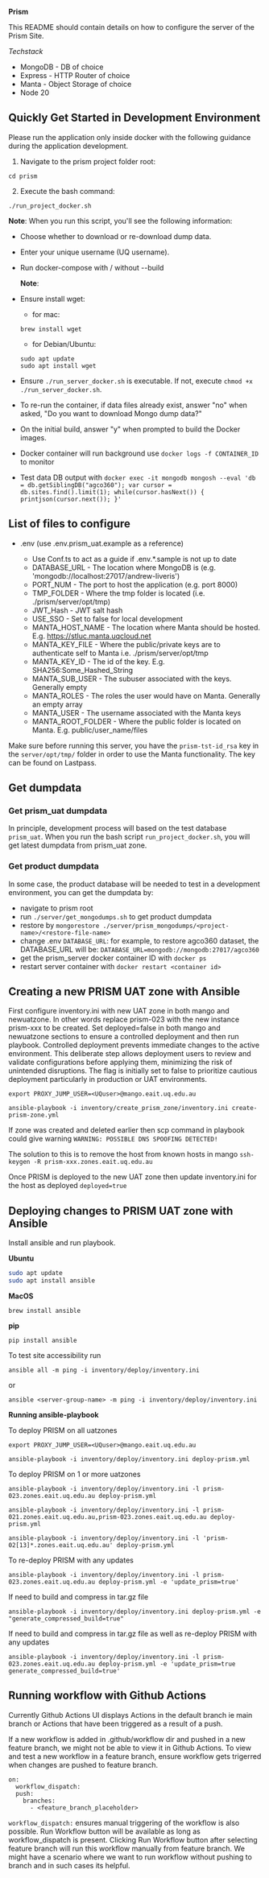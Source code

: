 **Prism**

This README should contain details on how to configure the server of the Prism Site.

_Techstack_

- MongoDB - DB of choice
- Express - HTTP Router of choice
- Manta - Object Storage of choice
- Node 20

## Quickly Get Started in Development Environment

Please run the application only inside docker with the following guidance during the application development.

1. Navigate to the prism project folder root:

```
cd prism
```

2. Execute the bash command:

```
./run_project_docker.sh
```

**Note**: When you run this script, you'll see the following information:

- Choose whether to download or re-download dump data.
- Enter your unique username (UQ username).
- Run docker-compose with / without --build

  **Note**:

- Ensure install wget:
  - for mac:
  ```
  brew install wget
  ```
  - for Debian/Ubuntu:
  ```
  sudo apt update
  sudo apt install wget
  ```
- Ensure `./run_server_docker.sh` is executable. If not, execute `chmod +x ./run_server_docker.sh`.
- To re-run the container, if data files already exist, answer "no" when asked, "Do you want to download Mongo dump data?"
- On the initial build, answer "y" when prompted to build the Docker images.
- Docker container will run background use `docker logs -f CONTAINER_ID` to monitor
- Test data DB output with `docker exec -it mongodb mongosh --eval 'db = db.getSiblingDB("agco360"); var cursor = db.sites.find().limit(1); while(cursor.hasNext()) { printjson(cursor.next()); }'`

## List of files to configure

- .env (use .env.prism_uat.example as a reference)

  - Use Conf.ts to act as a guide if .env.\*.sample is not up to date
  - DATABASE_URL - The location where MongoDB is (e.g. 'mongodb://localhost:27017/andrew-liveris')
  - PORT_NUM - The port to host the application (e.g. port 8000)
  - TMP_FOLDER - Where the tmp folder is located (i.e. ./prism/server/opt/tmp)
  - JWT_Hash - JWT salt hash
  - USE_SSO - Set to false for local development
  - MANTA_HOST_NAME - The location where Manta should be hosted. E.g. https://stluc.manta.uqcloud.net
  - MANTA_KEY_FILE - Where the public/private keys are to authenticate self to Manta i.e. ./prism/server/opt/tmp
  - MANTA_KEY_ID - The id of the key. E.g. SHA256:Some_Hashed_String
  - MANTA_SUB_USER - The subuser associated with the keys. Generally empty
  - MANTA_ROLES - The roles the user would have on Manta. Generally an empty array
  - MANTA_USER - The username associated with the Manta keys
  - MANTA_ROOT_FOLDER - Where the public folder is located on Manta. E.g. public/user_name/files

Make sure before running this server, you have the `prism-tst-id_rsa` key in the `server/opt/tmp/` folder in order to use the Manta functionality. The key can be found on Lastpass.

## Get dumpdata

### Get prism_uat dumpdata

In principle, development process will based on the test database `prism_uat`. When you run the bash script `run_project_docker.sh`, you will get latest dumpdata from prism_uat zone.

### Get product dumpdata

In some case, the product database will be needed to test in a development environment, you can get the dumpdata by:

- navigate to prism root
- run `./server/get_mongodumps.sh` to get product dumpdata
- restore by `mongorestore ./server/prism_mongodumps/<project-name>/<restore-file-name>`
- change .env `DATABASE_URL`:
for example, to restore agco360 dataset, the DATABASE_URL will be:
`DATABASE_URL=mongodb://mongodb:27017/agco360` 
- get the prism_server docker container ID with `docker ps`
- restart server container with `docker restart <container id>`

## Creating a new PRISM UAT zone with Ansible

First configure inventory.ini with new UAT zone in both mango and newuatzone.
In other words replace prism-023 with the new instance prism-xxx to be created.
Set deployed=false in both mango and newuatzone sections to ensure a controlled deployment and then run playbook.
Controlled deployment prevents immediate changes to the active environment.
This deliberate step allows deployment users to review and validate configurations before applying them, minimizing the risk of unintended disruptions.
The flag is initially set to false to prioritize cautious deployment particularly in production or UAT environments.

`export PROXY_JUMP_USER=<UQuser>@mango.eait.uq.edu.au`

`ansible-playbook -i inventory/create_prism_zone/inventory.ini create-prism-zone.yml`

If zone was created and deleted earlier then scp command in playbook could give warning
`WARNING: POSSIBLE DNS SPOOFING DETECTED!`

The solution to this is to remove the host from known hosts in mango
`ssh-keygen -R prism-xxx.zones.eait.uq.edu.au`

Once PRISM is deployed to the new UAT zone then update inventory.ini for the host as deployed
`deployed=true`

## Deploying changes to PRISM UAT zone with Ansible

Install ansible and run playbook.

**Ubuntu**

```bash
sudo apt update
sudo apt install ansible
```

**MacOS**

`brew install ansible`

**pip**

`pip install ansible`

To test site accessibility run

`ansible all -m ping -i inventory/deploy/inventory.ini`

or

`ansible <server-group-name> -m ping -i inventory/deploy/inventory.ini`

**Running ansible-playbook**

To deploy PRISM on all uatzones

`export PROXY_JUMP_USER=<UQuser>@mango.eait.uq.edu.au`

`ansible-playbook -i inventory/deploy/inventory.ini deploy-prism.yml`

To deploy PRISM on 1 or more uatzones

`ansible-playbook -i inventory/deploy/inventory.ini -l prism-023.zones.eait.uq.edu.au deploy-prism.yml`

`ansible-playbook -i inventory/deploy/inventory.ini -l prism-021.zones.eait.uq.edu.au,prism-023.zones.eait.uq.edu.au deploy-prism.yml`

`ansible-playbook -i inventory/deploy/inventory.ini -l 'prism-02[13]*.zones.eait.uq.edu.au' deploy-prism.yml`

To re-deploy PRISM with any updates

`ansible-playbook -i inventory/deploy/inventory.ini -l prism-023.zones.eait.uq.edu.au deploy-prism.yml -e 'update_prism=true'`

If need to build and compress in tar.gz file

`ansible-playbook -i inventory/deploy/inventory.ini deploy-prism.yml -e "generate_compressed_build=true"`

If need to build and compress in tar.gz file as well as re-deploy PRISM with any updates

`ansible-playbook -i inventory/deploy/inventory.ini -l prism-023.zones.eait.uq.edu.au deploy-prism.yml -e 'update_prism=true generate_compressed_build=true'`

## Running workflow with Github Actions

Currently Github Actions UI displays Actions in the default branch ie main branch or Actions that have been triggered as a result of a push.

If a new workflow is added in .github/workflow dir and pushed in a new feature branch, we might not be able to view it in Github Actions.
To view and test a new workflow in a feature branch, ensure workflow gets trigerred when changes are pushed to feature branch.

```
on:
  workflow_dispatch:
  push:
    branches:
      - <feature_branch_placeholder>
```

`workflow_dispatch:` ensures manual triggering of the workflow is also possible.
Run Workflow button will be available as long as workflow_dispatch is present.
Clicking Run Workflow button after selecting feature branch will run this workflow manually from feature branch.
We might have a scenario where we want to run workflow without pushing to branch and in such cases its helpful.
